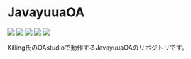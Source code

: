 # JavayuuaOA
![](https://img.shields.io/badge/Language-Java-brightgreen)
![](https://img.shields.io/badge/JavaVer-JDK8-red)
![](https://img.shields.io/badge/IDE-IntelliJ%20IDEA-blue)
![](https://img.shields.io/badge/CreatedBy-yuuaHP-ff69b4)
![](https://img.shields.io/badge/License-NoLicense-yellow)

Killing氏のOAstudioで動作するJavayuuaOAのリポジトリです。
